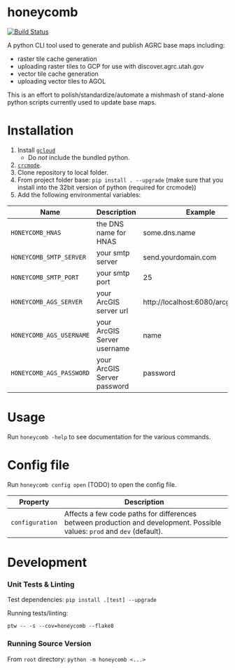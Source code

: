 # honeycomb
[![Build Status](https://travis-ci.org/agrc/honeycomb.svg?branch=master)](https://travis-ci.org/agrc/honeycomb)

A python CLI tool used to generate and publish AGRC base maps including:
- raster tile cache generation
- uploading raster tiles to GCP for use with discover.agrc.utah.gov
- vector tile cache generation
- uploading vector tiles to AGOL

This is an effort to polish/standardize/automate a mishmash of stand-alone python scripts currently used to update base maps.

# Installation
1. Install [`gcloud`](https://cloud.google.com/sdk/docs/)
    - Do *not* include the bundled python.
1. [`crcmode`](https://cloud.google.com/storage/docs/gsutil/addlhelp/CRC32CandInstallingcrcmod).
1. Clone repository to local folder.
1. From project folder base:
`pip install . --upgrade` (make sure that you install into the 32bit version of python (required for crcmode))
1. Add the following environmental variables:

| Name | Description | Example |
| --- | --- | --- |
| `HONEYCOMB_HNAS` | the DNS name for HNAS | some.dns.name |
| `HONEYCOMB_SMTP_SERVER` | your smtp server | send.yourdomain.com |
| `HONEYCOMB_SMTP_PORT` | your smtp port | 25 |
| `HONEYCOMB_AGS_SERVER` | your ArcGIS server url | http://localhost:6080/arcgis/admin |
| `HONEYCOMB_AGS_USERNAME` | your ArcGIS Server username | name |
| `HONEYCOMB_AGS_PASSWORD` | your ArcGIS Server password | password |

# Usage
Run `honeycomb -help` to see documentation for the various commands.

# Config file
Run `honeycomb config open` (TODO) to open the config file.

| Property | Description |
| --- | --- |
| `configuration` | Affects a few code paths for differences between production and development. Possible values: `prod` and `dev` (default).

# Development
### Unit Tests & Linting
Test dependencies: `pip install .[test] --upgrade`

Running tests/linting:
```
ptw -- -s --cov=honeycomb --flake8
```

### Running Source Version
From `root` directory: `python -m honeycomb <...>`
